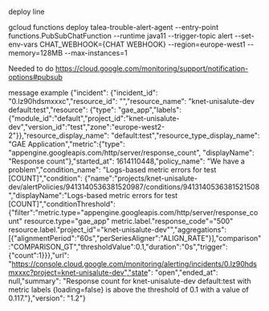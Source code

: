 deploy line



gcloud functions deploy talea-trouble-alert-agent --entry-point functions.PubSubChatFunction --runtime java11 --trigger-topic alert 
--set-env-vars CHAT_WEBHOOK={CHAT WEBHOOK} --region=europe-west1 --memory=128MB --max-instances=1


Needed to do
https://cloud.google.com/monitoring/support/notification-options#pubsub


message example
{"incident": {"incident_id": "0.lz90hdsmxxxc","resource_id": "","resource_name": "knet-unisalute-dev default:test","resource": {"type": "gae_app","labels": {"module_id":"default","project_id":"knet-unisalute-dev","version_id":"test","zone":"europe-west2-2"}},"resource_display_name": "default:test","resource_type_display_name": "GAE Application","metric":{"type": "appengine.googleapis.com/http/server/response_count", "displayName": "Response count"},"started_at": 1614110448,"policy_name": "We have a problem","condition_name": "Logs-based metric errors for test [COUNT]","condition": {"name":"projects/knet-unisalute-dev/alertPolicies/9413140536381520987/conditions/9413140536381521508","displayName":"Logs-based metric errors for test [COUNT]","conditionThreshold":{"filter":"metric.type=\"appengine.googleapis.com/http/server/response_count\" resource.type=\"gae_app\" metric.label.\"response_code\"=\"500\" resource.label.\"project_id\"=\"knet-unisalute-dev\"","aggregations":[{"alignmentPeriod":"60s","perSeriesAligner":"ALIGN_RATE"}],"comparison":"COMPARISON_GT","thresholdValue":0.1,"duration":"0s","trigger":{"count":1}}},"url": "https://console.cloud.google.com/monitoring/alerting/incidents/0.lz90hdsmxxxc?project=knet-unisalute-dev","state": "open","ended_at": null,"summary": "Response count for knet-unisalute-dev default:test with metric labels {loading=false} is above the threshold of 0.1 with a value of 0.117."},"version": "1.2"}